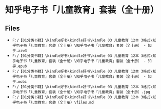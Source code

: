 # 知乎电子书「儿童教育」套装（全十册）

## Files

- `F:/【01分类书籍】\kindle好书\kindle好书\kindle 03 儿童教育 12本 3格式\知乎电子书「儿童教育」套装（全十册）\知乎电子书「儿童教育」套装（全十册） - 知乎.azw3`
- `F:/【01分类书籍】\kindle好书\kindle好书\kindle 03 儿童教育 12本 3格式\知乎电子书「儿童教育」套装（全十册）\知乎电子书「儿童教育」套装（全十册） - 知乎.epub`
- `F:/【01分类书籍】\kindle好书\kindle好书\kindle 03 儿童教育 12本 3格式\知乎电子书「儿童教育」套装（全十册）\知乎电子书「儿童教育」套装（全十册） - 知乎.mobi`
- `F:/【01分类书籍】\kindle好书\kindle好书\kindle 03 儿童教育 12本 3格式\知乎电子书「儿童教育」套装（全十册）\知乎电子书「儿童教育」套装（全十册）.jpg`
- `F:/【01分类书籍】\kindle好书\kindle好书\kindle 03 儿童教育 12本 3格式\知乎电子书「儿童教育」套装（全十册）\files.md`
